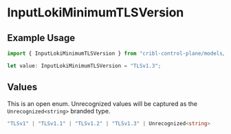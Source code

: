 # InputLokiMinimumTLSVersion

## Example Usage

```typescript
import { InputLokiMinimumTLSVersion } from "cribl-control-plane/models/operations";

let value: InputLokiMinimumTLSVersion = "TLSv1.3";
```

## Values

This is an open enum. Unrecognized values will be captured as the `Unrecognized<string>` branded type.

```typescript
"TLSv1" | "TLSv1.1" | "TLSv1.2" | "TLSv1.3" | Unrecognized<string>
```